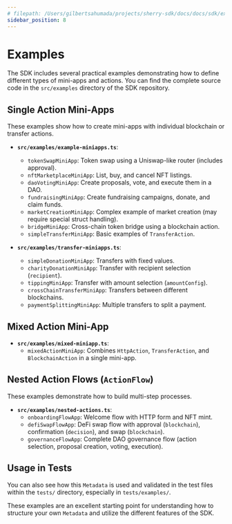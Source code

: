 ```yaml
---
# filepath: /Users/gilbertsahumada/projects/sherry-sdk/docs/docs/sdk/examples.md
sidebar_position: 8
---
```


# Examples

The SDK includes several practical examples demonstrating how to define different types of mini-apps and actions. You can find the complete source code in the `src/examples` directory of the SDK repository.

## Single Action Mini-Apps

These examples show how to create mini-apps with individual blockchain or transfer actions.

- **`src/examples/example-miniapps.ts`**:

  - `tokenSwapMiniApp`: Token swap using a Uniswap-like router (includes approval).
  - `nftMarketplaceMiniApp`: List, buy, and cancel NFT listings.
  - `daoVotingMiniApp`: Create proposals, vote, and execute them in a DAO.
  - `fundraisingMiniApp`: Create fundraising campaigns, donate, and claim funds.
  - `marketCreationMiniApp`: Complex example of market creation (may require special struct handling).
  - `bridgeMiniApp`: Cross-chain token bridge using a blockchain action.
  - `simpleTransferMiniApp`: Basic examples of `TransferAction`.

- **`src/examples/transfer-miniapps.ts`**:
  - `simpleDonationMiniApp`: Transfers with fixed values.
  - `charityDonationMiniApp`: Transfer with recipient selection (`recipient`).
  - `tippingMiniApp`: Transfer with amount selection (`amountConfig`).
  - `crossChainTransferMiniApp`: Transfers between different blockchains.
  - `paymentSplittingMiniApp`: Multiple transfers to split a payment.

## Mixed Action Mini-App

- **`src/examples/mixed-miniapp.ts`**:
  - `mixedActionMiniApp`: Combines `HttpAction`, `TransferAction`, and `BlockchainAction` in a single mini-app.

## Nested Action Flows (`ActionFlow`)

These examples demonstrate how to build multi-step processes.

- **`src/examples/nested-actions.ts`**:
  - `onboardingFlowApp`: Welcome flow with HTTP form and NFT mint.
  - `defiSwapFlowApp`: DeFi swap flow with approval (`blockchain`), confirmation (`decision`), and swap (`blockchain`).
  - `governanceFlowApp`: Complete DAO governance flow (action selection, proposal creation, voting, execution).

## Usage in Tests

You can also see how this `Metadata` is used and validated in the test files within the `tests/` directory, especially in `tests/examples/`.

These examples are an excellent starting point for understanding how to structure your own `Metadata` and utilize the different features of the SDK.
